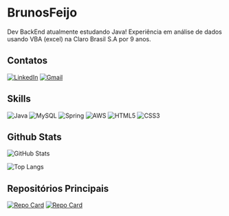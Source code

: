 
# BrunosFeijo
Dev BackEnd atualmente estudando Java!
Experiência em análise de dados usando VBA (excel) na Claro Brasil S.A por 9 anos.

## Contatos
[![LinkedIn](https://img.shields.io/badge/LinkedIn-000?style=for-the-badge&logo=linkedin&logoColor=0E76A8)](https://www.linkedin.com/in/bruno-feij%C3%B3/) [![Gmail](https://img.shields.io/badge/Gmail-D14836?style=for-the-badge&logo=gmail&logoColor=white)](mailto:sfeijo.bruno@gmail.com)



## Skills
![Java](https://img.shields.io/badge/java-%23ED8B00.svg?style=for-the-badge&logo=openjdk&logoColor=black) ![MySQL](https://img.shields.io/badge/mysql-%2300f.svg?style=for-the-badge&logo=mysql&logoColor=white) ![Spring](https://img.shields.io/badge/spring-%236DB33F.svg?style=for-the-badge&logo=spring&logoColor=white) 
![AWS](https://img.shields.io/badge/AWS-%23FF9900.svg?style=for-the-badge&logo=amazon-aws&logoColor=black) ![HTML5](https://img.shields.io/badge/HTML5-000?style=for-the-badge&logo=html5) ![CSS3](https://img.shields.io/badge/CSS3-000?style=for-the-badge&logo=css3&logoColor=264CE4)

## Github Stats
![GitHub Stats](https://github-readme-stats.vercel.app/api?username=BrunosFeijo&theme=transparent&bg_color=000&border_color=30A3DC&show_icons=true&icon_color=30A3DC&title_color=E94D5F&text_color=FFF&hide_title=true) 

![Top Langs](https://github-readme-stats-git-masterrstaa-rickstaa.vercel.app/api/top-langs/?username=BrunosFeijo&layout=compact&bg_color=000&border_color=30A3DC&title_color=E94D5F&text_color=FFF)

## Repositórios Principais
[![Repo Card](https://github-readme-stats.vercel.app/api/pin/?username=BrunosFeijo&repo=ADS-IFRS&bg_color=000&border_color=30A3DC&show_icons=true&icon_color=30A3DC&title_color=E94D5F&text_color=FFF)](https://github.com/BrunosFeijo/ADS-IFRS) [![Repo Card](https://github-readme-stats.vercel.app/api/pin/?username=BrunosFeijo&repo=Exercicios_Java_Udemy_Cod3r&bg_color=000&border_color=30A3DC&show_icons=true&icon_color=30A3DC&title_color=E94D5F&text_color=FFF)](https://github.com/BrunosFeijo/Exercicios_Java_Udemy_Cod3r)
